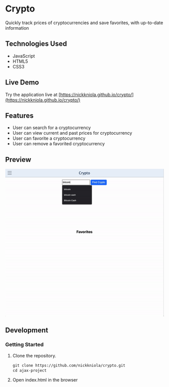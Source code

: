 # Crypto

Quickly track prices of cryptocurrencies and save favorites, with up-to-date information

## Technologies Used
- JavaScript
- HTML5
- CSS3

## Live Demo

Try the application live at [https://nickkniola.github.io/crypto/](https://nickkniola.github.io/crypto/)

## Features
- User can search for a cryptocurrency
- User can view current and past prices for cryptocurrency
- User can favorite a cryptocurrency
- User can remove a favorited cryptocurrency

## Preview
![Crypto](images/preview.gif)

## Development

### Getting Started

1. Clone the repository.

    ```shell
    git clone https://github.com/nickkniola/crypto.git
    cd ajax-project
    ```

2. Open index.html in the browser
